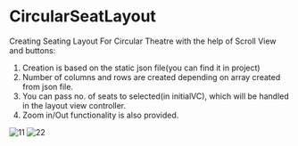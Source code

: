 # CircularSeatLayout


Creating Seating Layout For Circular Theatre with the help of Scroll View and buttons:
1. Creation is based on the static json file(you can find it in project)
2. Number of columns and rows are created depending on array created from json file.
3. You can pass no. of seats to selected(in initialVC), which will be handled in the layout view controller.
4. Zoom in/Out functionality is also provided.


![11](https://user-images.githubusercontent.com/104753678/209682124-0d0e597c-28b9-4337-a1ac-1b509685156d.jpeg)
![22](https://user-images.githubusercontent.com/104753678/209682131-f16c0980-08b7-4342-8032-9ad479875f52.jpeg)
